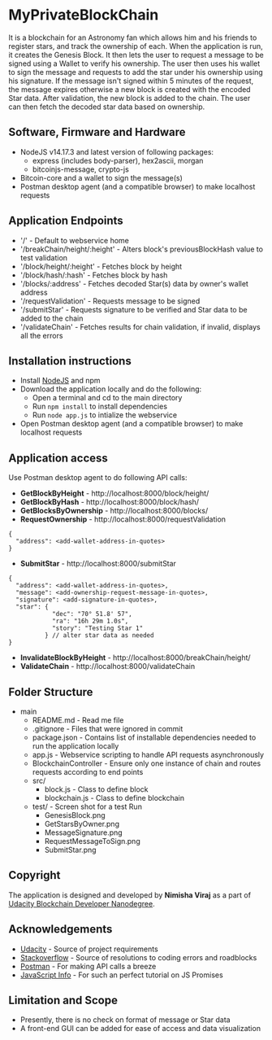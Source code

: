 # MyPrivateBlockChain
It is a blockchain for an Astronomy fan which allows him and his friends to register stars, and track the ownership of each. When the application is run, it creates the Genesis Block. It then lets the user to request a message to be signed using a Wallet to verify his ownership. The user then uses his wallet to sign the message and requests to add the star under his ownership using his signature. If the message isn't signed within 5 minutes of the request, the message expires otherwise a new block is created with the encoded Star data. After validation, the new block is added to the chain. The user can then fetch the decoded star data based on ownership.

## Software, Firmware and Hardware
* NodeJS v14.17.3 and latest version of following packages:
  * express (includes body-parser), hex2ascii, morgan
  * bitcoinjs-message, crypto-js
* Bitcoin-core and a wallet to sign the message(s)
* Postman desktop agent (and a compatible browser) to make localhost requests

## Application Endpoints
* '/' - Default to webservice home
* '/breakChain/height/:height' - Alters block's previousBlockHash value to test validation
* '/block/height/:height' - Fetches block by height
* '/block/hash/:hash' - Fetches block by hash
* '/blocks/:address' - Fetches decoded Star(s) data by owner's wallet address
* '/requestValidation' - Requests message to be signed
* '/submitStar' - Requests signature to be verified and Star data to be added to the chain
* '/validateChain' - Fetches results for chain validation, if invalid, displays all the errors

## Installation instructions
* Install [NodeJS](https://nodejs.org/) and npm
* Download the application locally and do the following:
  * Open a terminal and cd to the main directory
  * Run ```npm install``` to install dependencies
  * Run ```node app.js``` to intialize the webservice
* Open Postman desktop agent (and a compatible browser) to make localhost requests

## Application access
Use Postman desktop agent to do following API calls:
* **GetBlockByHeight** - http://localhost:8000/block/height/<add-height>
* **GetBlockByHash** - http://localhost:8000/block/hash/<add-hash>
* **GetBlocksByOwnership** - http://localhost:8000/blocks/<add-wallet-address>
* **RequestOwnership** - http://localhost:8000/requestValidation
```
{
  "address": <add-wallet-address-in-quotes>
}
```
* **SubmitStar** - http://localhost:8000/submitStar
```
{
  "address": <add-wallet-address-in-quotes>,
  "message": <add-ownership-request-message-in-quotes>,
  "signature": <add-signature-in-quotes>,
  "star": {
            "dec": "70° 51.8' 57",
            "ra": "16h 29m 1.0s",
            "story": "Testing Star 1"
          } // alter star data as needed
}
```
* **InvalidateBlockByHeight** - http://localhost:8000/breakChain/height/<add-height>
* **ValidateChain** - http://localhost:8000/validateChain

## Folder Structure

* main
  * README.md - Read me file
  * .gitignore - Files that were ignored in commit
  * package.json - Contains list of installable dependencies needed to run the application locally
  * app.js - Webservice scripting to handle API requests asynchronously
  * BlockchainController - Ensure only one instance of chain and routes requests according to end points
  * src/
    * block.js - Class to define block
    * blockchain.js - Class to define blockchain
  * test/ - Screen shot for a test Run
    * GenesisBlock.png
    * GetStarsByOwner.png
    * MessageSignature.png
    * RequestMessageToSign.png
    * SubmitStar.png

## Copyright

The application is designed and developed by **Nimisha Viraj** as a part of [Udacity Blockchain Developer Nanodegree](https://www.udacity.com/course/blockchain-developer-nanodegree--nd1309).


## Acknowledgements

* [Udacity](https://udacity.com) - Source of project requirements
* [Stackoverflow](https://stackoverflow.com/) - Source of resolutions to coding errors and roadblocks
* [Postman](https://www.postman.com/) - For making API calls a breeze
* [JavaScript Info](https://javascript.info/promise-basics) - For such an perfect tutorial on JS Promises


## Limitation and Scope

* Presently, there is no check on format of message or Star data
* A front-end GUI can be added for ease of access and data visualization
